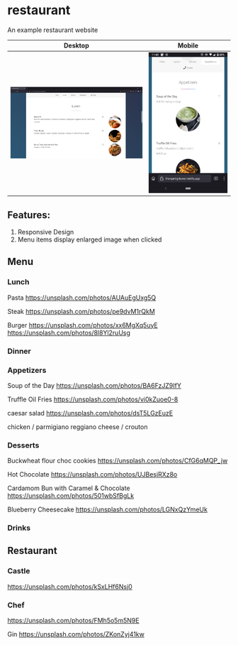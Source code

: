 # restaurant
An example restaurant website

| Desktop | Mobile |
|---|---|
| <img src="Menu.PNG"> | <img src="MenuPhone.PNG"> |

## Features:
1. Responsive Design
2. Menu items display enlarged image when clicked

## Menu

### Lunch
Pasta
https://unsplash.com/photos/AUAuEgUxg5Q

Steak
https://unsplash.com/photos/pe9dvM1rQkM

Burger
https://unsplash.com/photos/xx6MgXq5uyE
https://unsplash.com/photos/8l8Yl2ruUsg

### Dinner

### Appetizers
Soup of the Day
https://unsplash.com/photos/BA6FzJZ9IfY

Truffle Oil Fries
https://unsplash.com/photos/vi0kZuoe0-8

caesar salad
https://unsplash.com/photos/dsT5LGzEuzE

chicken / parmigiano reggiano cheese / crouton

### Desserts


Buckwheat flour choc cookies
https://unsplash.com/photos/CfG6qMQP_jw

Hot Chocolate
https://unsplash.com/photos/UJBesjRXz8o

Cardamom Bun with Caramel & Chocolate
https://unsplash.com/photos/501wbSfBgLk

Blueberry Cheesecake
https://unsplash.com/photos/LGNxQzYmeUk

### Drinks

## Restaurant

### Castle
https://unsplash.com/photos/kSxLHf6Nsj0

### Chef
https://unsplash.com/photos/FMh5o5m5N9E

Gin
https://unsplash.com/photos/ZKonZyj41kw
